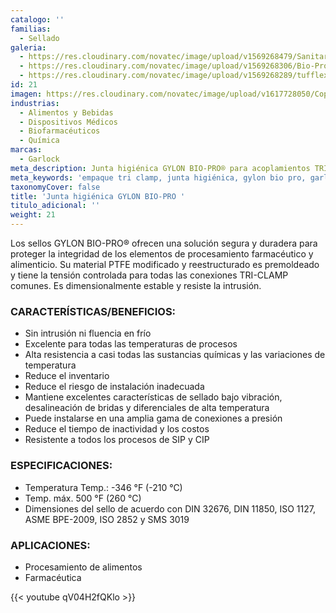 ```yaml
---
catalogo: ''
familias:
  - Sellado
galeria:
  - https://res.cloudinary.com/novatec/image/upload/v1569268479/Sanitary_Screens_ncgsit.jpg
  - https://res.cloudinary.com/novatec/image/upload/v1569268306/Bio-Pro_1_oqwpak.jpg
  - https://res.cloudinary.com/novatec/image/upload/v1569268289/tufflex_2_qrpsln.jpg
id: 21
imagen: https://res.cloudinary.com/novatec/image/upload/v1617728050/Copia_de_Dise%C3%B1o_sin_t%C3%ADtulo_2_ebt7xy.png
industrias:
  - Alimentos y Bebidas
  - Dispositivos Médicos
  - Biofarmacéuticos
  - Química
marcas:
  - Garlock
meta_description: Junta higiénica GYLON BIO-PRO® para acoplamientos TRI-CLAMP
meta_keywords: 'empaque tri clamp, junta higiénica, gylon bio pro, garlock, '
taxonomyCover: false
title: 'Junta higiénica GYLON BIO-PRO '
titulo_adicional: ''
weight: 21
---
```




Los sellos GYLON BIO-PRO® ofrecen una solución segura y duradera para proteger la integridad de los elementos de procesamiento farmacéutico y alimenticio. Su material PTFE modificado y reestructurado es premoldeado y tiene la tensión controlada para todas las conexiones TRI-CLAMP comunes. Es dimensionalmente estable y resiste la intrusión.

### CARACTERÍSTICAS/BENEFICIOS:

* Sin intrusión ni fluencia en frío
* Excelente para todas las temperaturas de procesos
* Alta resistencia a casi todas las sustancias químicas y las variaciones de temperatura
* Reduce el inventario
* Reduce el riesgo de instalación inadecuada
* Mantiene excelentes características de sellado bajo vibración, desalineación de bridas y diferenciales de alta temperatura
* Puede instalarse en una amplia gama de conexiones a presión
* Reduce el tiempo de inactividad y los costos
* Resistente a todos los procesos de SIP y CIP

### ESPECIFICACIONES:

* Temperatura Temp.: -346 °F (-210 °C)
* Temp. máx. 500 °F (260 °C)
* Dimensiones del sello de acuerdo con DIN 32676, DIN 11850, ISO 1127, ASME BPE-2009, ISO 2852 y SMS 3019

### APLICACIONES:

* Procesamiento de alimentos
* Farmacéutica

{{< youtube qV04H2fQKlo >}}
